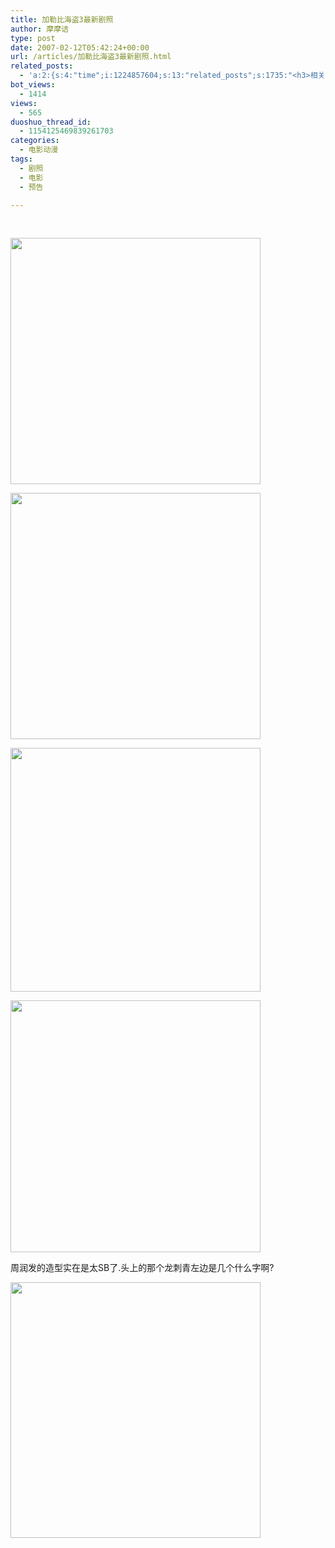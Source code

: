 ```yaml
---
title: 加勒比海盗3最新剧照
author: 摩摩诘
type: post
date: 2007-02-12T05:42:24+00:00
url: /articles/加勒比海盗3最新剧照.html
related_posts:
  - 'a:2:{s:4:"time";i:1224857604;s:13:"related_posts";s:1735:"<h3>相关日志</h3><ul class="related_post"><li><a href="http://www.digglife.cn/articles/%e7%94%b5%e5%bd%b1%e5%8f%98%e5%bd%a2%e9%87%91%e5%88%9atransformers%e7%9c%9f%e4%ba%ba%e7%89%88%e6%9c%80%e6%96%b0%e5%89%a7%e7%85%a7%e6%9b%9d%e5%85%89.html" title="电影:变形金刚(Transformers)真人版最新剧照曝光">电影:变形金刚(Transformers)真人版最新剧照曝光</a></li><li><a href="http://www.digglife.cn/articles/horikitamaki.html" title="堀北真希出演「雷顿教授与恶魔之箱」配音">堀北真希出演「雷顿教授与恶魔之箱」配音</a></li><li><a href="http://www.digglife.cn/articles/amateur-translators-use-google-please.html" title="业余电影翻译们,请你们多使用Google!">业余电影翻译们,请你们多使用Google!</a></li><li><a href="http://www.digglife.cn/articles/google-in-bourne-ultimatum.html" title="《谍影重重 3》里的Google">《谍影重重 3》里的Google</a></li><li><a href="http://www.digglife.cn/articles/real-transformers.html" title="酷:真实世界的变形金刚">酷:真实世界的变形金刚</a></li><li><a href="http://www.digglife.cn/articles/%e7%94%b5%e5%bd%b1%e5%8f%98%e5%bd%a2%e9%87%91%e5%88%9a%e7%94%b5%e5%bd%b1%e7%89%88%e6%9c%80%e7%bb%88%e9%a2%84%e5%91%8a%e7%89%87%e4%b8%8a%e7%ba%bf.html" title="电影:变形金刚电影版最终预告片上线.">电影:变形金刚电影版最终预告片上线.</a></li><li><a href="http://www.digglife.cn/articles/%e7%94%b5%e5%bd%b1%e5%8d%8e%e7%ba%b3%e5%85%84%e5%bc%9f%e5%9c%a8%e9%a6%99%e6%b8%af%e6%8f%90%e4%be%9b%e6%97%97%e4%b8%8b%e7%94%b5%e5%bd%b1%e4%b8%8b%e8%bd%bd.html" title="电影:华纳兄弟在香港提供旗下电影下载">电影:华纳兄弟在香港提供旗下电影下载</a></li></ul>";}'
bot_views:
  - 1414
views:
  - 565
duoshuo_thread_id:
  - 1154125469839261703
categories:
  - 电影动漫
tags:
  - 剧照
  - 电影
  - 预告

---
```

 

[<img style="border: 0px" height="394" src="https://www.digglife.net/qiniu/13/image/54b8e7898e915c458210361640946e1b.jpg" width="400" border="0" />][1]

[<img style="border: 0px" height="394" src="https://www.digglife.net/qiniu/13/image/573a118dcc2651524444a5e2eb5b5b71.jpg" width="400" border="0" />][2]

[<img style="border: 0px" height="390" src="https://www.digglife.net/qiniu/13/image/3988c2c4357822b0746ac0f17c6bbd64.jpg" width="400" border="0" />][3]

[<img style="border: 0px" height="403" src="https://www.digglife.net/qiniu/13/image/de15a9fdface89e2f32f6110687a3a7a.jpg" width="400" border="0" />][4]

周润发的造型实在是太SB了.头上的那个龙刺青左边是几个什么字啊?

[<img style="border: 0px" height="409" src="https://www.digglife.net/qiniu/13/image/a533cb8e2d72301375fc56e3321e71b4.jpg" width="400" border="0" />][5]

 [1]: http://javabeta.yo2.cn/wp-content/uploads/3/379/2007/02/WindowsLiveWriter/3_BF86/potcawe1big%5B16%5D.jpg
 [2]: http://javabeta.yo2.cn/wp-content/uploads/3/379/2007/02/WindowsLiveWriter/3_BF86/potcawe2big%5B6%5D.jpg
 [3]: http://javabeta.yo2.cn/wp-content/uploads/3/379/2007/02/WindowsLiveWriter/3_BF86/potcawe3big%5B3%5D.jpg
 [4]: http://javabeta.yo2.cn/wp-content/uploads/3/379/2007/02/WindowsLiveWriter/3_BF86/potcawe4big%5B3%5D.jpg
 [5]: http://javabeta.yo2.cn/wp-content/uploads/3/379/2007/02/WindowsLiveWriter/3_BF86/potcawe5big%5B3%5D.jpg
